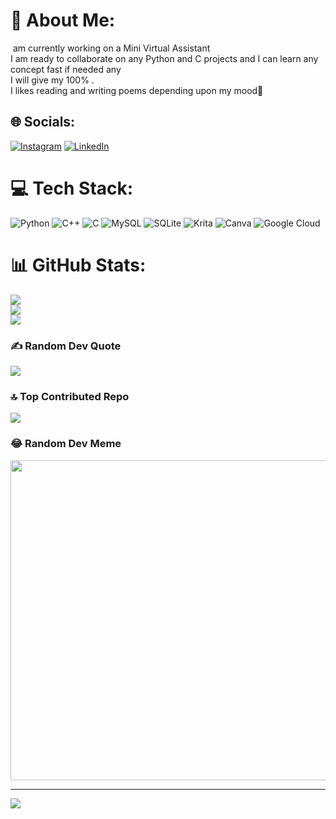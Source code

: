 # 💫 About Me:
 am currently working on a Mini Virtual Assistant<br>I am ready to collaborate on any Python and C projects and I can learn any concept fast if needed any<br>I will give my 100% .<br>I likes reading and writing poems depending upon my mood🤗<br>


## 🌐 Socials:
[![Instagram](https://img.shields.io/badge/Instagram-%23E4405F.svg?logo=Instagram&logoColor=white)](https://instagram.com/nishan.tofficial) [![LinkedIn](https://img.shields.io/badge/LinkedIn-%230077B5.svg?logo=linkedin&logoColor=white)](https://linkedin.com/in/nishant-raj-51634619b/) 

# 💻 Tech Stack:
![Python](https://img.shields.io/badge/python-3670A0?style=flat&logo=python&logoColor=ffdd54) ![C++](https://img.shields.io/badge/c++-%2300599C.svg?style=flat&logo=c%2B%2B&logoColor=white) ![C](https://img.shields.io/badge/c-%2300599C.svg?style=flat&logo=c&logoColor=white) ![MySQL](https://img.shields.io/badge/mysql-%2300f.svg?style=flat&logo=mysql&logoColor=white) ![SQLite](https://img.shields.io/badge/sqlite-%2307405e.svg?style=flat&logo=sqlite&logoColor=white) ![Krita](https://img.shields.io/badge/Krita-203759?style=flat&logo=krita&logoColor=EEF37B) ![Canva](https://img.shields.io/badge/Canva-%2300C4CC.svg?style=flat&logo=Canva&logoColor=white) ![Google Cloud](https://img.shields.io/badge/Google%20Cloud-%234285F4.svg?style=flat&logo=google-cloud&logoColor=white)
# 📊 GitHub Stats:
![](https://github-readme-stats.vercel.app/api?username=nishantcoder&theme=dark&hide_border=false&include_all_commits=true&count_private=true)<br/>
![](https://github-readme-streak-stats.herokuapp.com/?user=nishantcoder&theme=dark&hide_border=false)<br/>
![](https://github-readme-stats.vercel.app/api/top-langs/?username=nishantcoder&theme=dark&hide_border=false&include_all_commits=true&count_private=true&layout=compact)

### ✍️ Random Dev Quote
![](https://quotes-github-readme.vercel.app/api?type=horizontal&theme=radical)

### 🔝 Top Contributed Repo
![](https://github-contributor-stats.vercel.app/api?username=nishantcoder&limit=5&theme=dark&combine_all_yearly_contributions=true)

### 😂 Random Dev Meme
<img src="https://rm.up.railway.app/" width="512px"/>

---
[![](https://visitcount.itsvg.in/api?id=nishantcoder&icon=7&color=0)](https://visitcount.itsvg.in)

<!-- Proudly created with GPRM ( https://gprm.itsvg.in ) -->